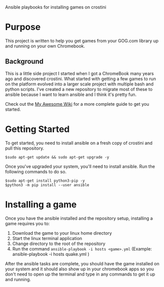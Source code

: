 Ansible playbooks for installing games on crostini

# Purpose
This project is written to help you get games from your GOG.com library up and running on your own Chromebook. 

## Background
This is a little side project I started when I got a ChromeBook many years ago and discovered crostini. What started with getting a few games to run on the platform evolved into a larger scale project with multiple bash and python scripts.  I've created a new repository to migrate most of these to ansible because I want to learn ansible and I think it's pretty fun.

Check out the [My Awesome Wiki](https://github.com/gooseberry/smoke/wiki/Home) for a more complete guide to get you started.

# Getting Started

To get started, you need to install ansible on a fresh copy of crostini and pull this repository.  

    $sudo apt-get update && sudo apt-get upgrade -y

Once you've upgraded your system, you'll need to install ansible.  Run the following commands to do so.

    $sudo apt-get install python3-pip -y 
    $python3 -m pip install --user ansible

# Installing a game

Once you have the ansible installed and the repository setup, installing a game requires you to:
1. Download the game to your linux home directory
2. Start the linux terminal application
3. Change directory to the root of the repository
4. Run the command `ansible-playbook -i hosts <game>.yml`
    (Example: ansible-playbook -i hosts quake.yml )

After the ansible tasks are complete, you should have the game installed on your system and it should also show up in your chromebook apps so you don't need to open up the terminal and type in any commands to get it up and running.
